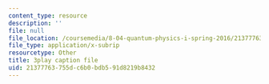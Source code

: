 ```yaml
---
content_type: resource
description: ''
file: null
file_location: /coursemedia/8-04-quantum-physics-i-spring-2016/21377763755dc6b0bdb591d8219b8432_gMnQ21-pjOA.srt
file_type: application/x-subrip
resourcetype: Other
title: 3play caption file
uid: 21377763-755d-c6b0-bdb5-91d8219b8432
---
```

